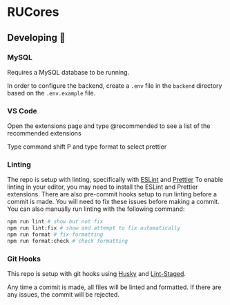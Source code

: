 # RUCores

## Developing 🚀

### MySQL

Requires a MySQL database to be running.

In order to configure the backend, create a `.env` file in the `backend` directory based on the `.env.example` file.

### VS Code

Open the extensions page and type @recommended to see a list of the recommended extensions

Type command shift P and type format to select prettier 

### Linting

The repo is setup with linting, specifically with [ESLint](https://eslint.org/) and [Prettier](https://prettier.io/)
To enable linting in your editor, you may need to install the ESLint and Prettier extensions.
There are also pre-commit hooks setup to run linting before a commit is made. You will need to fix these issues before making a commit.
You can also manually run linting with the following command:

```bash
npm run lint # show but not fix
npm run lint:fix # show and attempt to fix automatically
npm run format # fix formatting
npm run format:check # check formatting
```

### Git Hooks

This repo is setup with git hooks using [Husky](https://typicode.github.io/husky/#/) and [Lint-Staged](https://github.com/lint-staged/lint-staged).

Any time a commit is made, all files will be linted and formatted. If there are any issues, the commit will be rejected.


